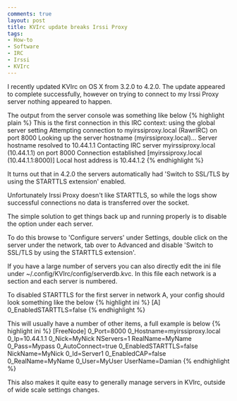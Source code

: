 ```yaml
---
comments: true
layout: post
title: KVIrc update breaks Irssi Proxy
tags:
- How-to
- Software
- IRC
- Irssi
- KVIrc
---
```


I recently updated KVIrc on OS X from 3.2.0 to 4.2.0.
The update appeared to complete successfully, however on trying to connect to my
Irssi Proxy server nothing appeared to happen.

The output from the server console was something like below
{% highlight plain %}
This is the first connection in this IRC context: using the global server
setting
Attempting connection to myirssiproxy.local (RawrIRC) on port 8000
Looking up the server hostname (myirssiproxy.local)...
Server hostname resolved to 10.44.1.1
Contacting IRC server myirssiproxy.local (10.44.1.1) on port 8000
Connection established [myirssiproxy.local (10.44.1.1:8000)]
Local host address is 10.44.1.2
{% endhighlight %}

It turns out that in 4.2.0 the servers automatically had 'Switch to SSL/TLS by
using the STARTTLS extension' enabled.

Unfortunately Irssi Proxy doesn't like STARTTLS, so while the logs show
successful connections no data is transferred over the socket.

The simple solution to get things back up and running properly is to disable the
option under each server.

To do this browse to 'Configure servers' under Settings, double click on the
server under the network, tab over to Advanced and disable 'Switch to SSL/TLS by
using the STARTTLS extension'.

If you have a large number of servers you can also directly edit the ini file
under ~/.config/KVIrc/config/serverdb.kvc. In this file each network is a
section and each server is numbered.

To disabled STARTTLS for the first server in network A, your config should look
something like the below
{% highlight ini %}
[A]
0_EnabledSTARTTLS=false
{% endhighlight %}

This will usually have a number of other items, a full example is below
{% highlight ini %}
[FreeNode]
0_Port=8000
0_Hostname=myirssiproxy.local
0_Ip=10.44.1.1
0_Nick=MyNick
NServers=1
RealName=MyName
0_Pass=Mypass
0_AutoConnect=true
0_EnabledSTARTTLS=false
NickName=MyNick
0_Id=Server1
0_EnabledCAP=false
0_RealName=MyName
0_User=MyUser
UserName=Damian
{% endhighlight %}

This also makes it quite easy to generally manage servers in KVIrc, outside of wide
scale settings changes.
